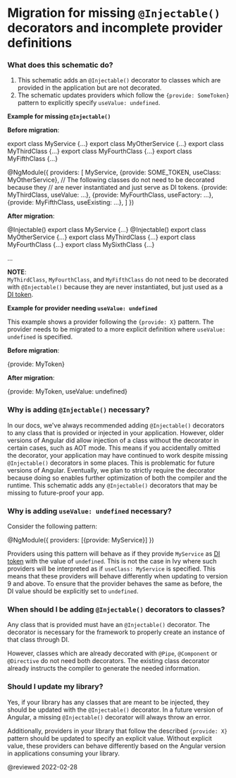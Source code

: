 # Migration for missing `@Injectable()` decorators and incomplete provider definitions

### What does this schematic do?

1.  This schematic adds an `@Injectable()` decorator to classes which are provided in the application but are not decorated.
1.  The schematic updates providers which follow the `{provide: SomeToken}` pattern to explicitly specify `useValue: undefined`.

**Example for missing `@Injectable()`**

**Before migration**:

<code-example format="typescript" language="typescript">

export class MyService {&hellip;}
export class MyOtherService {&hellip;}
export class MyThirdClass {&hellip;}
export class MyFourthClass {&hellip;}
export class MyFifthClass {&hellip;}

&commat;NgModule({
  providers: [
    MyService,
    {provide: SOME_TOKEN, useClass: MyOtherService},
    // The following classes do not need to be decorated because they
    // are never instantiated and just serve as DI tokens.
    {provide: MyThirdClass, useValue: &hellip;},
    {provide: MyFourthClass, useFactory: &hellip;},
    {provide: MyFifthClass, useExisting: &hellip;},
  ]
})

</code-example>

**After migration**:

<code-example format="typescript" language="typescript">

&commat;Injectable()
export class MyService {&hellip;}
&commat;Injectable()
export class MyOtherService {&hellip;}
export class MyThirdClass {&hellip;}
export class MyFourthClass {&hellip;}
export class MySixthClass {&hellip;}

&hellip;

</code-example>

<div class="alert is-helpful">

**NOTE**: <br />
`MyThirdClass`, `MyFourthClass`, and `MyFifthClass` do not need to be decorated with `@Injectable()` because they are never instantiated, but just used as a [DI token][AioGuideGlossaryDiToken].

</div>

**Example for provider needing `useValue: undefined`**

This example shows a provider following the `{provide: X}` pattern. The provider needs to be migrated to a more explicit definition where `useValue: undefined` is specified.

**Before migration**:

<code-example format="typescript" language="typescript">

{provide: MyToken}

</code-example>

**After migration**:

<code-example format="typescript" language="typescript">

{provide: MyToken, useValue: undefined}

</code-example>

### Why is adding `@Injectable()` necessary?

In our docs, we've always recommended adding `@Injectable()` decorators to any class that is provided or injected in your application. However, older versions of Angular did allow injection of a class without the decorator in certain cases, such as AOT mode. This means if you accidentally omitted the decorator, your application may have continued to work despite missing `@Injectable()` decorators in some places. This is problematic for future versions of Angular. Eventually, we plan to strictly require the decorator because doing so enables further optimization of both the compiler and the runtime. This schematic adds any `@Injectable()` decorators that may be missing to future-proof your app.

### Why is adding `useValue: undefined` necessary?

Consider the following pattern:

<code-example format="typescript" language="typescript">

&commat;NgModule({
  providers: [{provide: MyService}]
})

</code-example>

Providers using this pattern will behave as if they provide `MyService` as [DI token][AioGuideGlossaryDiToken] with the value of `undefined`. This is not the case in Ivy where such providers will be interpreted as if `useClass: MyService` is specified. This means that these providers will behave differently when updating to version 9 and above. To ensure that the provider behaves the same as before, the DI value should be explicitly set to `undefined`.

### When should I be adding `@Injectable()` decorators to classes?

Any class that is provided must have an `@Injectable()` decorator. The decorator is necessary for the framework to properly create an instance of that class through DI.

However, classes which are already decorated with `@Pipe`, `@Component` or `@Directive` do not need both decorators. The existing class decorator already instructs the compiler to generate the needed information.

### Should I update my library?

Yes, if your library has any classes that are meant to be injected, they should be updated with the `@Injectable()` decorator. In a future version of Angular, a missing `@Injectable()` decorator will always throw an error.

Additionally, providers in your library that follow the described `{provide: X}` pattern should be updated to specify an explicit value. Without explicit value, these providers can behave differently based on the Angular version in applications consuming your library.

<!-- links -->



<!-- external links -->

<!-- end links -->

@reviewed 2022-02-28

[AioGuideGlossaryDiToken]: guide/glossary#di-token "DI token - Glossary | Angular"
